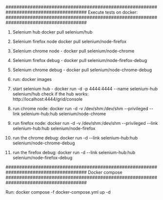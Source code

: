 ######################################################################################
Execute tests on docker:
######################################################################################
1. Selenium hub
   docker pull selenium/hub

2. Selenium firefox node
   docker pull selenium/node-firefox

3. Selenium chrome node - docker pull selenium/node-chrome
4. Selenium firefox debug - docker pull selenium/node-firefox-debug
5. Selenium chrome debug - docker pull selenium/node-chrome-debug
6. run: docker images
7. start selenium hub - docker run -d -p 4444:4444 --name selenium-hub selenium/hub
   check if the hub works: http://localhost:4444/grid/console
8. run chrome node: docker run -d -v /dev/shm:/dev/shm --privileged --link selenium-hub:hub selenium/node-chrome
9. run firefox node: docker run -d -v /dev/shm:/dev/shm --privileged --link selenium-hub:hub selenium/node-firefox
10. run the chrome debug: docker run -d --link selenium-hub:hub selenium/node-chrome-debug
11. run the firefox debug: docker run -d --link selenium-hub:hub selenium/node-firefox-debug

######################################################################################
Docker compose
######################################################################################

Run: docker compose -f docker-compose.yml up -d
